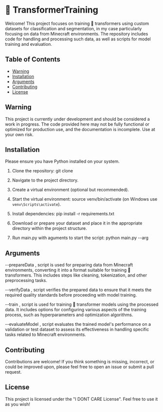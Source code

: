 # :hugs: TransformerTraining

Welcome! 
This project focuses on training :hugs: transformers using custom datasets for classification and segmentation, in my case particularly focusing on data from Minecraft environments. 
The repository includes code for handling and processing such data, as well as scripts for model training and evaluation.

## Table of Contents
- [Warning](#warning)
- [Installation](#installation)
- [Arguments](#arguments)
- [Contributing](#contributing)
- [License](#license)

## Warning

This project is currently under development and should be considered a work in progress. The code provided here may not be fully functional or optimized for production use, and the documentation is incomplete. Use at your own risk.

## Installation

Please ensure you have Python installed on your system.

1. Clone the repository: git clone     

2. Navigate to the project directory.

3. Create a virtual environment (optional but recommended).

4. Start the virtual environment: source venv/bin/activate (on Windows use `venv\Scripts\activate`).

5. Install dependencies: pip install -r requirements.txt

6. Download or prepare your dataset and place it in the appropriate directory within the project structure.

7. Run main.py with aguments to start the script: python main.py --arg 

## Arguments

--prepareData , script is used for preparing data from Minecraft environments, converting it into a format suitable for training :hugs: transformers. This includes steps like cleaning, tokenization, and other preprocessing tasks.

--verifyData , script verifies the prepared data to ensure that it meets the required quality standards before proceeding with model training.

--train , script is used for training :hugs: transformer models using the processed data. It includes options for configuring various aspects of the training process, such as hyperparameters and optimization algorithms.

--evaluateModel , script evaluates the trained model's performance on a validation or test dataset to assess its effectiveness in handling specific tasks related to Minecraft environments.

## Contributing

Contributions are welcome! If you think something is missing, incorrect, or could be improved upon, please feel free to open an issue or submit a pull request.

## License

This project is licensed under the "I DONT CARE License". Feel free to use it as you wish!
